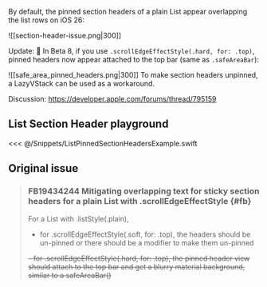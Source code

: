 By default, the pinned section headers of a plain List appear overlapping the list rows on iOS 26:

![[section-header-issue.png|300]]

Update: 🎉 In Beta 8, if you use `.scrollEdgeEffectStyle(.hard, for: .top)`, pinned headers now appear attached to the top bar (same as `.safeAreaBar`):

![[safe_area_pinned_headers.png|300]]
To make section headers unpinned, a LazyVStack can be used as a workaround.

Discussion: https://developer.apple.com/forums/thread/795159

## List Section Header playground

<<< @/Snippets/ListPinnedSectionHeadersExample.swift

## Original issue

> ### FB19434244 Mitigating overlapping text for sticky section headers for a plain List with .scrollEdgeEffectStyle {#fb}
>
> For a List with .listStyle(.plain),
>
> - for .scrollEdgeEffectStyle(.soft, for: .top), the headers should be un-pinned or there should be a modifier to make them un-pinned
> 
> ~~- for .scrollEdgeEffectStyle(.hard, for: .top), the pinned header view should attach to the top bar and get a blurry material background, similar to a safeAreaBar()~~